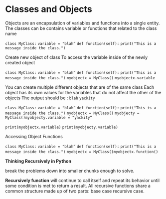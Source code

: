 # Classes and Objects

Objects are an encapsulation of variables and functions into a single entity.
The classes can be contains variable or functions that related to the class name

`class MyClass:`
    `variable = "blah“`
    `def function(self):`
        `print("This is a message inside the class.")`

Create new object of class
To access the variable inside of the newly created object

`class MyClass:`
    `variable = "blah“`
    `def function(self):`
        `print("This is a message inside the class.")`
`myobjectx = MyClass()`
`myobjectx.variable`

You can create multiple different objects that are of the same class
Each object has its own values ​​for the variables that do not affect the other of the objects
The output should be : 
` blah `
`yackity `

`class MyClass:`
    `variable = "blah“`
    `def function(self):`
        `print("This is a message inside the class.")`
`myobjectx = MyClass()`
`myobjecty = MyClass()myobjecty.variable = "yackity“`

`print(myobjectx.variable)`
`print(myobjecty.variable)`

Accessing Object Functions

`class MyClass:`
    `variable = "blah“`
    `def function(self):`
        `print("This is a message inside the class.")`
`myobjectx = MyClass()myobjectx.function()`

**Thinking Recursively in Python**

break the problems down into smaller chunks enough to solve.

**Recursively function** will continue to call itself and repeat its behavior until some condition is met to return a result. All recursive functions share a common structure made up of two parts:
 base case
 recursive case.

